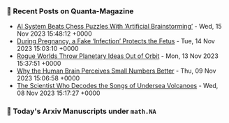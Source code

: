 ### 📝 Recent Posts on Quanta-Magazine
<!-- quanta starts -->
* <a href="https://www.quantamagazine.org/google-deepmind-trains-artificial-brainstorming-in-chess-ai-20231115/">AI System Beats Chess Puzzles With ‘Artificial Brainstorming’</a> - Wed, 15 Nov 2023 15:48:12 +0000
* <a href="https://www.quantamagazine.org/during-pregnancy-a-fake-infection-protects-the-fetus-20231114/">During Pregnancy, a Fake ‘Infection’ Protects the Fetus</a> - Tue, 14 Nov 2023 15:03:10 +0000
* <a href="https://www.quantamagazine.org/rogue-worlds-throw-planetary-ideas-out-of-orbit-20231113/">Rogue Worlds Throw Planetary Ideas Out of Orbit</a> - Mon, 13 Nov 2023 15:37:51 +0000
* <a href="https://www.quantamagazine.org/why-the-human-brain-perceives-small-numbers-better-20231109/">Why the Human Brain Perceives Small Numbers Better</a> - Thu, 09 Nov 2023 15:06:58 +0000
* <a href="https://www.quantamagazine.org/she-decodes-quakes-from-undersea-volcanoes-and-taylor-swift-20231108/">The Scientist Who Decodes the Songs of Undersea Volcanoes</a> - Wed, 08 Nov 2023 15:17:27 +0000
<!-- quanta ends -->
### 📝 Today's Arxiv Manuscripts under ``math.NA``
<!-- arxiv-math-na starts -->

<!-- arxiv-math-na ends -->
